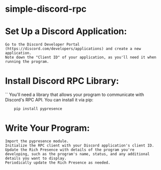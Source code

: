 # simple-discord-rpc

# Set Up a Discord Application:

    Go to the Discord Developer Portal (https://discord.com/developers/applications) and create a new application.
    Note down the "Client ID" of your application, as you'll need it when running the program.

# Install Discord RPC Library:
``
    You'll need a library that allows your program to communicate with Discord's RPC API. You can install it via pip:
```
    pip install pypresence
```
# Write Your Program:

    Import the pypresence module.
    Initialize the RPC client with your Discord application's client ID.
    Update the Rich Presence with details of the program you're developing, such as the program's name, status, and any additional details you want to display.
    Periodically update the Rich Presence as needed.
